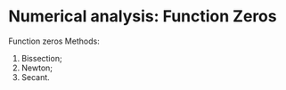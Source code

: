 # Numerical analysis: Function Zeros

Function zeros Methods:
  1. Bissection;
  2. Newton; 
  3. Secant.
